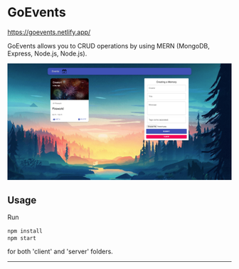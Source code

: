 # GoEvents

https://goevents.netlify.app/

GoEvents allows you to CRUD operations by using MERN (MongoDB, Express, Node.js, Node.js).



![Events](readmepic/main.png)


## Usage
Run
```
npm install
npm start
```

for both 'client' and 'server' folders.

-----

